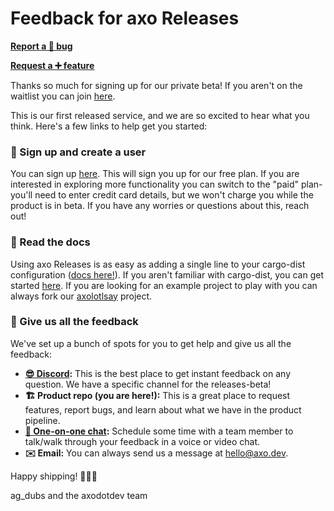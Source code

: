 # Feedback for axo Releases

[**Report a 🐛 bug**][bugreport]

[**Request a ➕ feature**][featurerequest]

Thanks so much for signing up for our private beta! If you aren't on the waitlist you can join [here](https://dash.axo.dev).

This is our first released service, and we are so excited to hear what you think. Here's a few links to help get you started:

### 💁 Sign up and create a user
You can sign up [here](https://dash.axo.dev/onboarding?plan=free&step=1). This will sign you up for our free plan. If you are interested in exploring more functionality you can switch to the "paid" plan- you'll need to enter credit card details, but we won't charge you while the product is in beta. If you have any worries or questions about this, reach out!

### 📖 Read the docs
Using axo Releases is as easy as adding a single line to your cargo-dist configuration ([docs here!](https://opensource.axo.dev/cargo-dist/book/reference/config.html)). If you aren't familiar with cargo-dist, you can get started [here](https://opensource.axo.dev/cargo-dist/). If you are looking for an example project to play with you can always fork our [axolotlsay](https://github.com/axodotdev/axolotlsay) project.

### 💬 Give us all the feedback
We've set up a bunch of spots for you to get help and give us all the feedback:
- **[😎 Discord](https://discord.gg/4NWGb6QdaX):** This is the best place to get instant feedback on any question. We have a specific channel for the releases-beta!
- **🏗️ Product repo (you are here!):** This is a great place to request features, report bugs, and learn about what we have in the product pipeline.
- **[📆 One-on-one chat](https://calendly.com/axodotdev/60-minute-meeting?back=1&month=2024-01):** Schedule some time with a team member to talk/walk through your feedback in a voice or video chat.
- **✉️ Email:** You can always send us a message at hello@axo.dev.

Happy shipping! 🚀🚀🚀 

ag_dubs and the axodotdev team

[bugreport]: https://github.com/axodotdev/releases-beta/issues/new?assignees=&labels=bug&projects=&template=bug_report.md&title=
[featurerequest]: https://github.com/axodotdev/releases-beta/issues/new?assignees=&labels=enhancement&projects=&template=feature_request.md&title=
